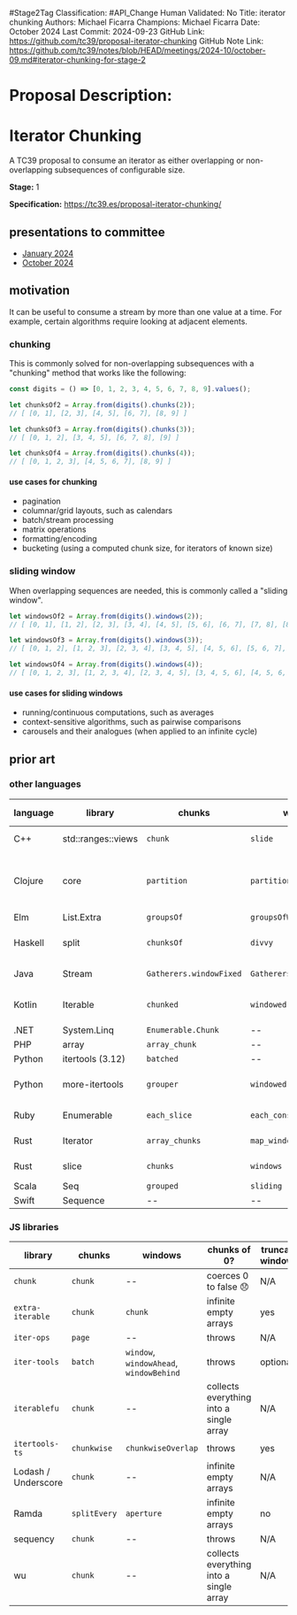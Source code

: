 #Stage2Tag
Classification: #API_Change
Human Validated: No
Title: iterator chunking
Authors: Michael Ficarra
Champions: Michael Ficarra
Date: October 2024
Last Commit: 2024-09-23
GitHub Link: https://github.com/tc39/proposal-iterator-chunking
GitHub Note Link: https://github.com/tc39/notes/blob/HEAD/meetings/2024-10/october-09.md#iterator-chunking-for-stage-2

# Proposal Description:
Iterator Chunking
=================

A TC39 proposal to consume an iterator as either overlapping or non-overlapping subsequences of configurable size.

**Stage:** 1

**Specification:** https://tc39.es/proposal-iterator-chunking/

## presentations to committee

* [January 2024](https://docs.google.com/presentation/d/1PvU0wOygklWZQUFIZWFLJRyZnFfgd-7LZh6T_z5Ge8g)
* [October 2024](https://docs.google.com/presentation/d/1V2pFMn0s6UIdrjbfaBlfdu9XE4v3u6qD2gBwLRycVr8)

## motivation

It can be useful to consume a stream by more than one value at a time. For example, certain algorithms require looking at adjacent elements.

### chunking

This is commonly solved for non-overlapping subsequences with a "chunking" method that works like the following:

```js
const digits = () => [0, 1, 2, 3, 4, 5, 6, 7, 8, 9].values();

let chunksOf2 = Array.from(digits().chunks(2));
// [ [0, 1], [2, 3], [4, 5], [6, 7], [8, 9] ]

let chunksOf3 = Array.from(digits().chunks(3));
// [ [0, 1, 2], [3, 4, 5], [6, 7, 8], [9] ]

let chunksOf4 = Array.from(digits().chunks(4));
// [ [0, 1, 2, 3], [4, 5, 6, 7], [8, 9] ]
```

#### use cases for chunking

* pagination
* columnar/grid layouts, such as calendars
* batch/stream processing
* matrix operations
* formatting/encoding
* bucketing (using a computed chunk size, for iterators of known size)

### sliding window

When overlapping sequences are needed, this is commonly called a "sliding window".

```js
let windowsOf2 = Array.from(digits().windows(2));
// [ [0, 1], [1, 2], [2, 3], [3, 4], [4, 5], [5, 6], [6, 7], [7, 8], [8, 9] ]

let windowsOf3 = Array.from(digits().windows(3));
// [ [0, 1, 2], [1, 2, 3], [2, 3, 4], [3, 4, 5], [4, 5, 6], [5, 6, 7], [6, 7, 8], [7, 8, 9] ]

let windowsOf4 = Array.from(digits().windows(4));
// [ [0, 1, 2, 3], [1, 2, 3, 4], [2, 3, 4, 5], [3, 4, 5, 6], [4, 5, 6, 7], [5, 6, 7, 8], [6, 7, 8, 9] ]
```

#### use cases for sliding windows

* running/continuous computations, such as averages
* context-sensitive algorithms, such as pairwise comparisons
* carousels and their analogues (when applied to an infinite cycle)

## prior art

### other languages

| language | library | chunks | windows | chunks of 0? | truncates windows? |
|----------|---------|--------|---------|--------------|--------------------|
| C++ | std::ranges::views | `chunk` | `slide` | undefined behavior | no |
| Clojure | core | `partition` | `partition` | infinite empty lists | when insufficient padding;<br/>terminates after 1 |
| Elm | List.Extra | `groupsOf` | `groupsOfWithStep` | empty list | no |
| Haskell | split | `chunksOf` | `divvy` | infinite empty lists | yes |
| Java | Stream | `Gatherers.windowFixed` | `Gatherers.windowSliding` | throws | no, step not configurable |
| Kotlin | Iterable | `chunked` | `windowed` | throws | configurable via parameter |
| .NET | System.Linq | `Enumerable.Chunk` | -- | throws | N/A |
| PHP | array | `array_chunk` | -- | throws | N/A |
| Python | itertools (3.12) | `batched` | -- | ?? | N/A |
| Python | more-itertools | `grouper` | `windowed` | empty iterator | no, mandatory fill value |
| Ruby | Enumerable | `each_slice` | `each_cons` | throws | no, step not configurable |
| Rust | Iterator | `array_chunks` | `map_windows` | panics | no, step not configurable |
| Rust | slice | `chunks` | `windows` | panics | no, step not configurable |
| Scala | Seq | `grouped` | `sliding` | throws | yes |
| Swift | Sequence | -- | -- | N/A | N/A |

### JS libraries

| library | chunks | windows | chunks of 0? | truncates windows? |
|---------|--------|---------|--------------|--------------------|
| `chunk` | `chunk` | -- | coerces 0 to false 😞 | N/A |
| `extra-iterable` | `chunk` | `chunk` | infinite empty arrays | yes |
| `iter-ops` | `page` | -- | throws | N/A |
| `iter-tools` | `batch` | `window`, `windowAhead`, `windowBehind` | throws | optionally |
| `iterablefu` | `chunk` | -- | collects everything into a single array | N/A |
| `itertools-ts` | `chunkwise` | `chunkwiseOverlap` | throws | yes |
| Lodash / Underscore | `chunk` | -- | infinite empty arrays | N/A |
| Ramda | `splitEvery` | `aperture` | infinite empty arrays | no |
| sequency | `chunk` | -- | throws | N/A |
| wu | `chunk` | -- | collects everything into a single array | N/A |
